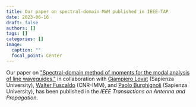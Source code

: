 ```yaml
---
title: Our paper on spectral-domain MoM published in IEEE-TAP
date: 2023-06-16
draft: false
authors: []
tags: []
categories: []
image:
  caption: ""
  focal_point: Center
---
```

Our paper on ["Spectral-domain method of moments for the modal analysis of line waveguides,"](/publication/ij-168-IEEE-TAP-2023)
in collaboration with [Giampiero Lovat](https://giampierolovat-eng.site.uniroma1.it) (Sapienza University), [Walter Fuscaldo](https://www.imm.cnr.it/users/wfuscaldo) (CNR-IMM), and [Paolo Burghignoli](https://paoloburghignoli.site.uniroma1.it) (Sapienza University),
has been published in the *IEEE Transactions on Antenna and Propagation*.